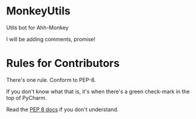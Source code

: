 # MonkeyUtils
Utils bot for Ahh-Monkey

I will be adding comments, promise!

# Rules for Contributors 
There's one rule. Conform to PEP-8. 

If you don't know what that is, it's when there's a green check-mark in the top of PyCharm.

Read the [PEP 8 docs][0] if you don't understand.

[0]: https://www.python.org/dev/peps/pep-0008/